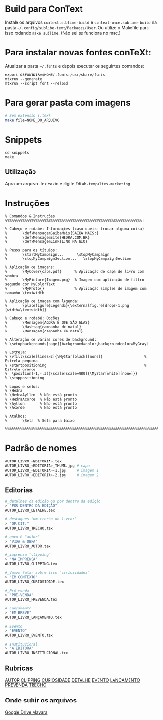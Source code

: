 # Build para ConText

Instale os arquivos `context.sublime-build` e `context-once.sublime-build` na pasta `~/.config/sublibe-text/Packages/User`.
Ou utilize o Makefile para isso rodando `make sublime`. (Não sei se funciona no mac.) 


# Para instalar novas fontes conTeXt:

Atualizar a pasta `~/.fonts` e depois executar os seguintes comandos:

```
export OSFONTDIR=$HOME/.fonts:/usr/share/fonts
mtxrun --generate
mtxrun --script font --reload
```

# Para gerar pasta com imagens

```sh
# Sem extensão (.tex)
make file=NOME_DO_ARQUIVO
```

# Snippets

```
cd snippets
make 
```

## Utilização

Apra um arquivo .tex vazio e digite `EdLab-tempaltes-marketing` 


# Instruções

```
% Comandos & Instruções %%%%%%%%%%%%%%%%%%%%%%%%%%%%%%%%%%%%%%%%%%%%%%%%%%%%%%%%%%%%%%%|

% Cabeço e rodabé: Informações (caso queira trocar alguma coisa)
%       \def\MensagemSaibaMais{SAIBA MAIS:}
%       \def\MensagemSite{HEDRA.COM.BR}
%       \def\MensagemLink{LINK NA BIO}

% Pesos para os títulos:
%       \startMyCampaign...      \stopMyCampaign
%       \stopMyCampaignSection...   \stopMyCampaignSection

% Aplicação de imagens: 
%       \MyCover{capa.pdf}      % Aplicação de capa de livro com sombra
%       \MyPicture{Imagem.png}  % Imagem com aplicação de filtro segundo cor MyColorText
%       \MyPhoto{}              % Aplicação simples de imagem com tamamho \textwidth

% Aplicação de imagem com legenda:      
%       \placefigure{Legenda}{\externalfigure[drop2-1.png][width=\textwidth]}

% Cabeço e rodabé: Opções
%       \Mensagem{AGORA É QUE SÃO ELAS}
%       \Hashtag{campanha de natal}
%       \Mensagem{campanha de natal}

% Alteração de várias cores de background:
% \setupbackgrounds[page][background=color,backgroundcolor=MyGray]

% Estrela: 
% \vfill\scale[lines=2]{\MyStar[black][none]}                   % Estrela pequena  
% \startpositioning                                             % Estrela grande
%  \position(-1,-.3){\scale[scale=980]{\MyStar[white][none]}}
% \stoppositioning

% Logos e selos:                
% \Hedra
% \HedraAyllon  % Não está pronto
% \HedraAcorde  % Não está pronto
% \Ayllon       % Não está pronto
% \Acorde       % Não está pronto

% Atalhos:                      
%       \Seta  % Seta para baixo

%%%%%%%%%%%%%%%%%%%%%%%%%%%%%%%%%%%%%%%%%%%%%%%%%%%%%%%%%%%%%%%%%%%%%%%%%%%%%%%%%%%%%%%|
```


# Padrão de nomes




```sh
AUTOR_LIVRO_<EDITORIA>.tex
AUTOR_LIVRO_<EDITORIA>_THUMB.jpg # capa
AUTOR_LIVRO_<EDITORIA>-1.jpg	 # imagem 1
AUTOR_LIVRO_<EDITORIA>-2.jpg	 # imagem 2
```

## Editorias

```sh
#_detalhes da edição ou por dentro da edição
> "POR DENTRO DA EDIÇÃO"
AUTOR_LIVRO_DETALHE.tex

#_destaques "um trecho do livro:"
> "OP.CIT."
AUTOR_LIVRO_TRECHO.tex

#_quem é "autor"
> "VIDA & OBRA"
AUTOR_LIVRO_AUTOR.tex

#_imprensa "clipping"
> "NA IMPRENSA"
AUTOR_LIVRO_CLIPPING.tex

#_Vamos falar sobre isso "curiosidades"
> "EM CONTEXTO"
AUTOR_LIVRO_CURIOSIDADE.tex

#_Pré-venda
> "PRÉ-VENDA"
AUTOR_LIVRO_PREVENDA.tex

#_Lançamento
> "EM BREVE"
AUTOR_LIVRO_LANÇAMENTO.tex

#_Evento
> "EVENTO"
AUTOR_LIVRO_EVENTO.tex

#_Institucional
> "A EDITORA"
AUTOR_LIVRO_INSTITUCIONAL.tex

```

## Rubricas

[AUTOR](./modelos/AUTOR/AUTOR-O.png)
[CLIPPING](./modelos/CLIPPING/CLIPPING-O.png)
[CURIOSIDADE](./modelos/CURIOSIDADE/CURIOSIDADE-O.png)
[DETALHE](./modelos/DETALHE/DETALHE-O.png)
[EVENTO](./modelos/EVENTO/EVENTO-O.png)
[LANCAMENTO](./modelos/LANCAMENTO/LANCAMENTO-O.png)
[PREVENDA](./modelos/PREVENDA/PREVENDA-O.png)
[TRECHO](./modelos/TRECHO/TRECHO-O.png)

## Onde subir os arquivos

[Google Drive Mayara](https://drive.google.com/drive/u/4/folders/1etqbv6Ow5HCGbJ6AdRz2QPFBKKe26zCj)
